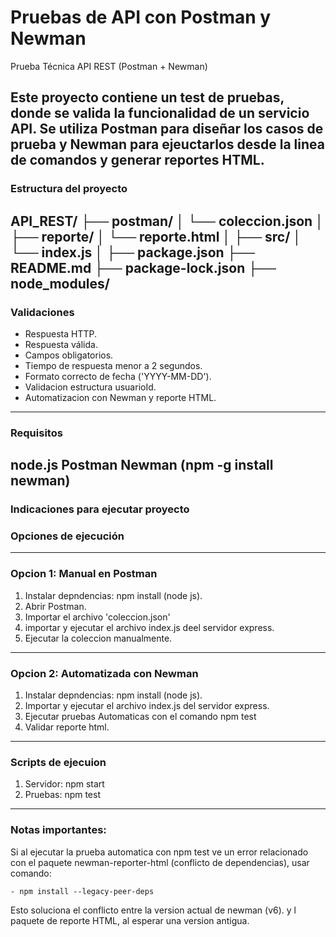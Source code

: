 Pruebas de API con Postman y Newman
=======
Prueba Técnica API REST (Postman + Newman)

Este proyecto contiene un test de pruebas, donde se valida la funcionalidad de un servicio API.
Se utiliza Postman para diseñar los casos de prueba y Newman para ejeuctarlos desde la linea de
comandos y generar reportes HTML.
---
### Estructura del proyecto

API_REST/
├── postman/
│   └── coleccion.json
│
├── reporte/
│   └── reporte.html
│
├── src/
│   └── index.js 
│
├── package.json
├── README.md
├── package-lock.json
├── node_modules/
---
### Validaciones

- Respuesta HTTP.
- Respuesta válida.
- Campos obligatorios.
- Tiempo de respuesta menor a 2 segundos.
- Formato correcto de fecha ('YYYY-MM-DD').
- Validacion estructura usuarioId.
- Automatizacion con Newman y reporte HTML.
---
### Requisitos

node.js
Postman
Newman (npm -g install newman)
---

### Indicaciones para ejecutar proyecto
### Opciones de ejecución
---
### Opcion 1: Manual en Postman

1. Instalar depndencias: npm install (node js).
2. Abrir Postman.
3. Importar el archivo 'coleccion.json'
4. importar y ejecutar el archivo index.js deel servidor express.
5. Ejecutar la coleccion manualmente.
---
### Opcion 2: Automatizada con Newman

1. Instalar depndencias: npm install (node js).
2. Importar y ejecutar el archivo index.js del servidor express.
3. Ejecutar pruebas Automaticas con el comando npm test
4. Validar reporte html.
---
### Scripts de ejecuion

1.  Servidor: npm start
2.  Pruebas: npm test
---
### Notas importantes:

Si al ejecutar la prueba automatica con npm test ve un error relacionado con el paquete newman-reporter-html (conflicto de dependencias), usar comando: 
   
    - npm install --legacy-peer-deps

Esto soluciona el conflicto entre la version actual de newman (v6). y l paquete de reporte HTML, al esperar una version antigua.
